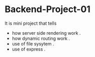 ﻿# Backend-Project-01
It is mini project that tells 
- how server side rendering work .
- how dynamic routing work .
- use of file sysytem .
- use of express .
